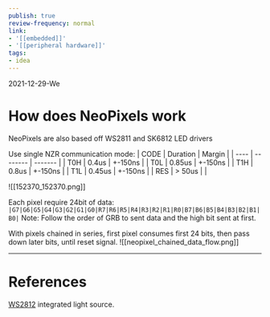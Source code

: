 ```yaml
---
publish: true
review-frequency: normal
link:
- '[[embedded]]'
- '[[peripheral hardware]]'
tags:
- idea
---
```

2021-12-29-We

# How does NeoPixels work

NeoPixels are also based off WS2811 and SK6812 LED drivers

Use single NZR communication mode:
| CODE | Duration | Margin  |
| ---- | -------- | ------- |
| T0H  | 0.4us    | +-150ns |
| T0L  | 0.85us   | +-150ns |
| T1H  | 0.8us    | +-150ns |
| T1L  | 0.45us   | +-150ns |
| RES  | > 50us   |         |

![[152370_152370.png]]

Each pixel require 24bit of data:
`|G7|G6|G5|G4|G3|G2|G1|G0|R7|R6|R5|R4|R3|R2|R1|R0|B7|B6|B5|B4|B3|B2|B1|B0|`
Note: Follow the order of GRB to sent data and the high bit sent at first.

With pixels chained in series, first pixel consumes first 24 bits, then pass down later bits, until reset signal.
![[neopixel_chained_data_flow.png]]

---
# References
[WS2812](https://cdn-shop.adafruit.com/datasheets/WS2812B.pdf) integrated light source.